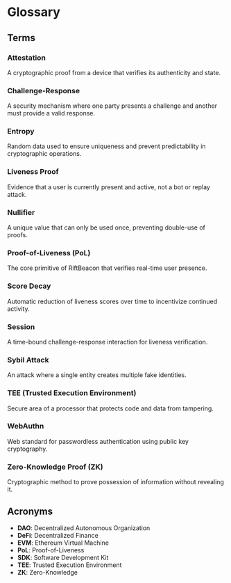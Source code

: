 # Glossary

## Terms

### Attestation
A cryptographic proof from a device that verifies its authenticity and state.

### Challenge-Response
A security mechanism where one party presents a challenge and another must provide a valid response.

### Entropy
Random data used to ensure uniqueness and prevent predictability in cryptographic operations.

### Liveness Proof
Evidence that a user is currently present and active, not a bot or replay attack.

### Nullifier
A unique value that can only be used once, preventing double-use of proofs.

### Proof-of-Liveness (PoL)
The core primitive of RiftBeacon that verifies real-time user presence.

### Score Decay
Automatic reduction of liveness scores over time to incentivize continued activity.

### Session
A time-bound challenge-response interaction for liveness verification.

### Sybil Attack
An attack where a single entity creates multiple fake identities.

### TEE (Trusted Execution Environment)
Secure area of a processor that protects code and data from tampering.

### WebAuthn
Web standard for passwordless authentication using public key cryptography.

### Zero-Knowledge Proof (ZK)
Cryptographic method to prove possession of information without revealing it.

## Acronyms

- **DAO**: Decentralized Autonomous Organization
- **DeFi**: Decentralized Finance
- **EVM**: Ethereum Virtual Machine
- **PoL**: Proof-of-Liveness
- **SDK**: Software Development Kit
- **TEE**: Trusted Execution Environment
- **ZK**: Zero-Knowledge

